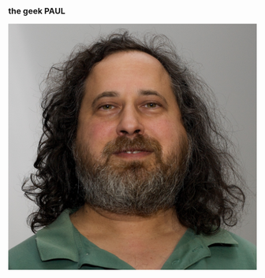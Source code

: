 ###  <span style="text-transform:lowercase">the geek</span> PAUL
<img height='500' width="700" src='./img/p.jpg' />
